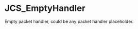 <!--
   - $File: JCS_EmptyHandler.html $
   - $Date: 2018-10-01 03:09:55 $
   - $Revision: $
   - $Creator: Jen-Chieh Shen $
   - $Notice: See LICENSE.txt for modification and distribution information
   -                   Copyright © 2018 by Shen, Jen-Chieh $
-->


<div id="content-header">
  <h1>JCS_EmptyHandler</h1>
</div>

<p>
  Empty packet handler, could be any packet handler placeholder.
</p>

